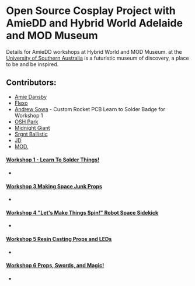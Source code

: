 # Open Source Cosplay Project with AmieDD and Hybrid World Adelaide and MOD Museum 
Details for AmieDD workshops at Hybrid World and MOD Museum. at the [University of Southern Australia](https://mod.org.au/) is a futuristic museum of discovery, a place to be and be inspired.

## Contributors:
* [Amie Dansby](https://www.amiedd.com)
* [Flexo](https://www.flexo.nz/) 
* [Andrew Sowa](http://www.andrewsowa.com/) - Custom Rocket PCB Learn to Solder Badge for Workshop 1
* [OSH Park](https://oshpark.com/shared_projects/u10ZmdAJ)
* [Midnight Giant](https://www.thingiverse.com/search?q=Midnight_giant&dwh=605b305acb373bf)
* [Srgnt Ballistic](https://twitter.com/SrgntBallistic) 
* [JD](https://twitter.com/warmasterdook)
* [MOD.](https://mod.org.au/)

#### [Workshop 1 - Learn To Solder Things!](https://github.com/AmieDD/MOD-Museum-Workshops/tree/master/Workshop%201)
  *

#### [Workshop 3 Making Space Junk Props](https://github.com/AmieDD/MOD-Museum-Workshops/tree/master/Workshop%203)
 *

#### [Workshop 4 "Let's Make Things Spin!" Robot Space Sidekick](https://github.com/AmieDD/MOD-Museum-Workshops/tree/master/Workshop%204)
  *

#### [Workshop 5 Resin Casting Props and LEDs](https://github.com/AmieDD/MOD-Museum-Workshops/tree/master/Workshop%205)
  *

#### [Workshop 6 Props, Swords, and Magic!](https://github.com/AmieDD/MOD-Museum-Workshops/tree/master/Workshop%206)
  *

